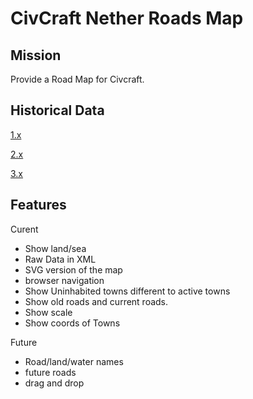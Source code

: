 CivCraft Nether Roads Map
=========================

Mission
-------

Provide a Road Map for Civcraft.

Historical Data
---------------

[1.x](http://i.imgur.com/AtJ5c.jpg)

[2.x](http://www.hpoom.co.uk/CivCraft/map.php)

[3.x](https://dl.dropboxusercontent.com/u/28610774/map.html)

Features
--------

Curent
- Show land/sea
- Raw Data in XML
- SVG version of the map
- browser navigation
- Show Uninhabited towns different to active towns
- Show old roads and current roads.
- Show scale
- Show coords of Towns

Future
- Road/land/water names
- future roads
- drag and drop
